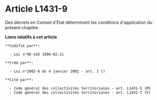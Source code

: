 # Article L1431-9

Des décrets en Conseil d'Etat déterminent les conditions d'application du présent chapitre.

**Liens relatifs à cet article**

	**Codifié par**:

	  - Loi n°96-142 1996-02-21

	**Créé par**:

	  - Loi n°2002-6 du 4 janvier 2002 - art. 1 ()

	**Cité par**:

	  - Code général des collectivités territoriales - art. L1431-5 (M)
	  - Code général des collectivités territoriales - art. L1431-7 (V)
